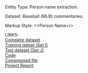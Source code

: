 Entity Type: Person name extraction.

Dataset: Baseball (MLB) commentaries.

Markup Style: <>Person Name</>

LINKS-<br />
[Complete dataset](https://github.com/Karan6Dharni/Data-Science-Project-1/tree/master/Complete%20Dataset) <br />
[Training datset (Set I)](https://github.com/Karan6Dharni/Data-Science-Project-1/tree/master/train_set) <br />
[Test dataset (Set J)](https://github.com/Karan6Dharni/Data-Science-Project-1/tree/master/test_set) <br />
[Code](https://github.com/Karan6Dharni/Data-Science-Project-1) <br />
[Compressed file](https://github.com/Karan6Dharni/Data-Science-Project-1/blob/master/ProjectStage1.zip) <br />
[Project Report](https://github.com/Karan6Dharni/Data-Science-Project-1/blob/master/Project%20Report%20Stage%20I%20.pdf)
